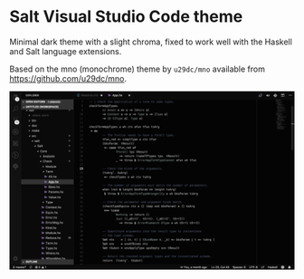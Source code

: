 # Salt Visual Studio Code theme

Minimal dark theme with a slight chroma, fixed to work well with the Haskell and Salt language extensions.

Based on the mno (monochrome) theme by `u29dc/mno` available from https://github.com/u29dc/mno.

![derp](doc/salt-plain-dark.jpg)